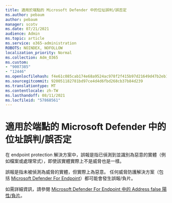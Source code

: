```yaml
---
title: 適用於端點的 Microsoft Defender 中的位址誤判/誤否定
ms.author: pebaum
author: pebaum
manager: scotv
ms.date: 07/21/2021
audience: Admin
ms.topic: article
ms.service: o365-administration
ROBOTS: NOINDEX, NOFOLLOW
localization_priority: Normal
ms.collection: Adm_O365
ms.custom:
- "9007385"
- "12446"
ms.openlocfilehash: f4e61c085cab174e68a9524ac978f2f415b97d21649d47b2eb16f24abe83f828
ms.sourcegitcommit: 920051182781bd97ce4d4d6fbd268cb37b84d239
ms.translationtype: MT
ms.contentlocale: zh-TW
ms.lasthandoff: 08/11/2021
ms.locfileid: "57868561"
---
```

# <a name="address-false-positivesnegatives-in-microsoft-defender-for-endpoint"></a>適用於端點的 Microsoft Defender 中的位址誤判/誤否定

在 endpoint protection 解決方案中，誤報是指已偵測到並識別為惡意的實體（例如檔案或處理常式），即使該實體實際上不是威脅也是一樣。 

誤報是指未被偵測為威脅的實體，但實際上為惡意。 任何威脅防護解決方案（包括 [Microsoft Defender For Endpoint](https://docs.microsoft.com/microsoft-365/security/defender-endpoint/microsoft-defender-endpoint)）都可能會發生誤報/負片。

如需詳細資訊，請參閱 [Microsoft Defender For Endpoint 中的 Address false 陽性/負片](https://docs.microsoft.com/microsoft-365/security/defender-endpoint/defender-endpoint-false-positives-negatives)。

